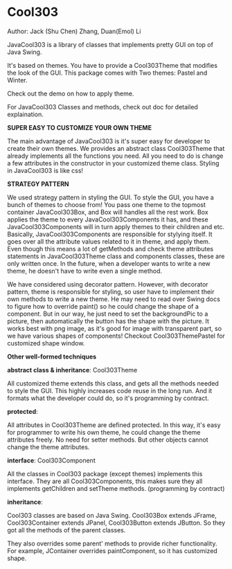 # Cool303
  Author: Jack (Shu Chen) Zhang, Duan(Emol) Li
  
  
  JavaCool303 is a library of classes that implements pretty GUI on top of Java Swing.
  
  It's based on themes. You have to provide a Cool303Theme that modifies the look of the GUI. This package comes with Two themes: Pastel and Winter.
  
  Check out the demo on how to apply theme.
  
  For JavaCool303 Classes and methods, check out doc for detailed explaination.
  
  
  
  
  **SUPER EASY TO CUSTOMIZE YOUR OWN THEME**
  
  The main advantage of JavaCool303 is it's super easy for developer to create their own themes.
  We provides an abstract class Cool303Theme that already implements all the functions you need. 
  All you need to do is change a few attributes in the constructor in your customized theme class.
  Styling in JavaCool303 is like css!
  
  
  
  **STRATEGY PATTERN**
  
  We used strategy pattern in styling the GUI. To style the GUI, you have a bunch of themes to choose from!
  You pass one theme to the topmost container JavaCool303Box, and Box will handles all the rest work.
  Box applies the theme to every JavaCool303Components it has, and these JavaCool303Components will in turn apply themes to their children and etc.
  Basically, JavaCool303Components are responsible for stylying itself. It goes over all the attribute values related to it in theme, and apply them.
  Even though this means a lot of getMethods and check theme attributes statements in JavaCool303Theme class and components classes, these are only written once.
  In the future, when a developer wants to write a new theme, he doesn't have to write even a single method. 
  
  We have considered using decorator pattern. However, with decorator pattern, theme is responsible for styling, so user have to implement their own methods to write a new theme. He may need to read over Swing docs to figure how to override paint() so he could change the shape of a component. But in our way, he just need to set the backgroundPic to a picture, then automatically the button has the shape with the picture. It works best with png image, as it's good for image with transparent part, so we have various shapes of components! Checkout Cool303ThemePastel for customized shape window.
  
  
  
  **Other well-formed techniques**
  
  **abstract class & inheritance**: Cool303Theme
  
  All customized theme extends this class, and gets all the methods needed to style the GUI. 
  This highly increases code reuse in the long run. 
  And it formats what the developer could do, so it's programming by contract.
  
  
  **protected**:
  
  All attributes in Cool303Theme are defined protected. In this way, it's easy for programmer to write his own theme, he could change the theme attributes freely. No need for setter methods. But other objects cannot change the theme attributes.
  
  
  **interface**: Cool303Component
  
  All the classes in Cool303 package (except themes) implements this interface. They are all Cool303Components, this makes sure they all implements getChildren and setTheme methods. (programming by contract)
  
  
  **inheritance**:
  
  Cool303 classes are based on Java Swing. Cool303Box extends JFrame, Cool303Container extends JPanel, Cool303Button extends JButton. So they got all the methods of the parent classes.
  
  They also overrides some parent' methods to provide richer functionality. For example, JContainer overrides paintComponent, so it has customized shape.
  
  
  
  
  
  
  
  
